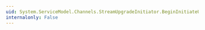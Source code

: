 ```yaml
---
uid: System.ServiceModel.Channels.StreamUpgradeInitiator.BeginInitiateUpgrade(System.IO.Stream,System.AsyncCallback,System.Object)
internalonly: False
---
```

